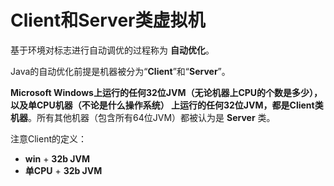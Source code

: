 Client和Server类虚拟机
=======================================================
基于环境对标志进行自动调优的过程称为 **自动优化**。

Java的自动优化前提是机器被分为“**Client**”和“**Server**”。

**Microsoft Windows上运行的任何32位JVM（无论机器上CPU的个数是多少），以及单CPU机器（不论是什么操作系统）
上运行的任何32位JVM，都是Client类机器**。所有其他机器（包含所有64位JVM）都被认为是 **Server** 类。

注意Client的定义：
+ **win** + **32b JVM**
+ **单CPU** + **32b JVM**
